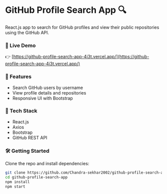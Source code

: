 # GitHub Profile Search App 🔍

React.js app to search for GitHub profiles and view their public repositories using the GitHub API.

### 🔗 Live Demo
👉 [https://github-profile-search-app-4i3t.vercel.app/](https://github-profile-search-app-4i3t.vercel.app/)

### 🚀 Features
- Search GitHub users by username
- View profile details and repositories
- Responsive UI with Bootstrap

### 🧰 Tech Stack
- React.js
- Axios
- Bootstrap
- GitHub REST API

### 🛠️ Getting Started
Clone the repo and install dependencies:

```bash
git clone https://github.com/Chandra-sekhar2002/github-profile-search-app.git
cd github-profile-search-app
npm install
npm start
